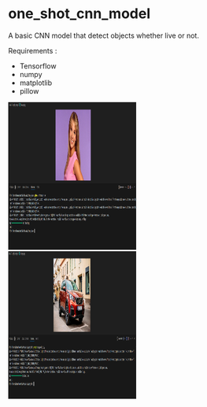 # one_shot_cnn_model
 A basic CNN model that detect objects whether live or not.

 Requirements : 

 * Tensorflow
 * numpy
 * matplotlib
 * pillow


<div>
  <img src="https://github.com/imelisa1/one_shot_cnn_model/blob/main/screenshots/canl%C4%B1.png" title="Canlı" alt="Canlı" width="260" height="300"/>&nbsp;
  <img src="https://github.com/imelisa1/one_shot_cnn_model/blob/main/screenshots/cans%C4%B1z.png" title="Cansız" alt="Cansız" width="260" height="300"/>&nbsp;
</div>

